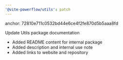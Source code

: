 ```yaml
---
'@vite-powerflow/utils': patch
---
```


anchor: 72810e711c0532bd44e6ce4f2fe870d5b5aaa8fd

Update Utils package documentation

- Added README content for internal package
- Added description and internal use note
- Added links to website and repository
